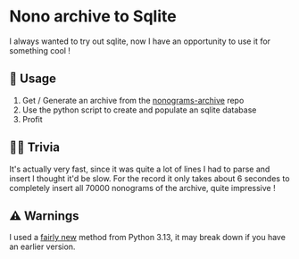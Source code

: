 # Nono archive to Sqlite

I always wanted to try out sqlite, now I have an opportunity to use it for something cool !

## 📖 Usage
1. Get / Generate an archive from the [nonograms-archive](https://github.com/Dorifor/nonograms-archive) repo
2. Use the python script to create and populate an sqlite database
3. Profit

## 🧙‍♂️ Trivia
It's actually very fast, since it was quite a lot of lines I had to parse and insert I thought it'd be slow. For the record it only takes about 6 secondes to completely insert all 70000 nonograms of the archive, quite impressive !

## ⚠️ Warnings
I used a [fairly new](https://docs.python.org/3.13/library/array.html#array.array.clear) method from Python 3.13, it may break down if you have an earlier version.

